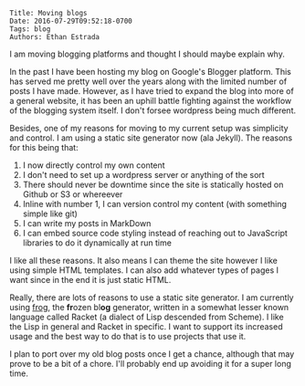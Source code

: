     Title: Moving blogs
    Date: 2016-07-29T09:52:18-0700
    Tags: blog
    Authors: Ethan Estrada

I am moving blogging platforms and thought I should maybe explain why.

<!-- more -->

In the past I have been hosting my blog on Google's Blogger platform.
This has served me pretty well over the years along with the limited
number of posts I have made. However, as I have tried to expand the
blog into more of a general website, it has been an uphill battle
fighting against the workflow of the blogging system itself. I don't
forsee wordpress being much different.

Besides, one of my reasons for moving to my current setup was
simplicity and control. I am using a static site generator now (ala
Jekyll). The reasons for this being that:

1. I now directly control my own content
2. I don't need to set up a wordpress server or anything of the sort
3. There should never be downtime since the site is statically hosted
   on Github or S3 or whereever
4. Inline with number 1, I can version control my content (with
   something simple like git)
5. I can write my posts in MarkDown
6. I can embed source code styling instead of reaching out to
   JavaScript libraries to do it dynamically at run time

I like all these reasons. It also means I can theme the site however I
like using simple HTML templates. I can also add whatever types of
pages I want since in the end it is just static HTML.

Really, there are lots of reasons to use a static site generator. I am
currently using [frog], the <strong>fr</strong>ozen
bl<strong>og</strong> generator, written in a somewhat lesser known
language called Racket (a dialect of Lisp descended from Scheme). I
like the Lisp in general and Racket in specific. I want to support its
increased usage and the best way to do that is to use projects that
use it.

I plan to port over my old blog posts once I get a chance, although
that may prove to be a bit of a chore.  I'll probably end up avoiding
it for a super long time.

[frog]: https://github.com/greghendershott/frog
